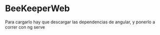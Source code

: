 # BeeKeeperWeb

Para cargarlo hay que descargar las dependencias de angular, y ponerlo a correr con ng serve 